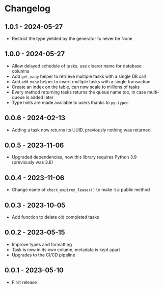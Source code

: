 # Changelog

## 1.0.1 - 2024-05-27

* Restrict the type yielded by the generator to never be None

## 1.0.0 - 2024-05-27

* Allow delayed schedule of tasks, use clearer name for database columns
* Add `get_many` helper to retrieve multiple tasks with a single DB call
* Add `add_many` helper to insert multiple tasks with a single transaction
* Create an index on the table, can now scale to millions of tasks
* Every method returning tasks returns the queue name too, in case multi-queue is added later
* Type hints are made available to users thanks to `py.typed`

## 0.0.6 - 2024-02-13

* Adding a task now returns its UUID, previously nothing was returned

## 0.0.5 - 2023-11-06

* Upgraded dependencies, now this library requires Python 3.9 (previously was 3.8)


## 0.0.4 - 2023-11-06

* Change name of `check_expired_leases()` to make it a public method

## 0.0.3 - 2023-10-05

* Add function to delete old completed tasks

## 0.0.2 - 2023-05-15

* Improve types and formatting
* Task is now in its own column, metadata is kept apart
* Upgrades to the CI/CD pipeline

## 0.0.1 - 2023-05-10

* First release
